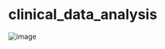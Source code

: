 # clinical_data_analysis

![image](https://github.com/user-attachments/assets/3b09799c-5658-4228-a202-33769d47aa98)
